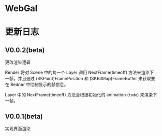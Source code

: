 # WebGal

# 更新日志

## V0.0.2(beta)

更改渲染逻辑

Render 将对 Scene 中的每一个 Layer 调用 NextFrame(timeoff) 方法来渲染下一帧，并且通过 (SKPoint)FramePosition 和 (SKBitMap)FrameBuffer 来获取要在 Redner 中绘制显示的帧信息。

Layer 中的 NextFrame(timeoff) 方法会根据初始化的 animation (`todo`) 来渲染下一帧。

## V0.0.1(beta)

实现界面渲染
